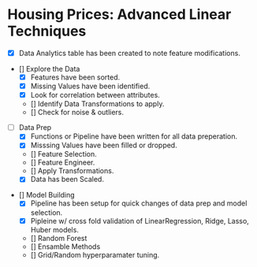 # Housing Prices: Advanced Linear Techniques

- [x] Data Analytics table has been created to note feature modifications.

- [] Explore the Data
  - [x] Features have been sorted.
  - [x] Missing Values have been identified.
  - [X] Look for correlation between attributes.
  - [] Identify Data Transformations to apply.
  - [] Check for noise & outliers.
  
- [ ] Data Prep
  - [x] Functions or Pipeline have been written for all data preperation.
  - [x] Misssing Values have been filled or dropped.
  - [] Feature Selection.
  - [] Feature Engineer.
  - [] Apply Transformations.
  - [x] Data has been Scaled.
  
- [] Model Building
  - [x] Pipeline has been setup for quick changes of data prep and model selection.
  - [x] Pipleine w/ cross fold validation of LinearRegression, Ridge, Lasso, Huber models.
  - [] Random Forest
  - [] Ensamble Methods
  - [] Grid/Random hyperparamater tuning.
